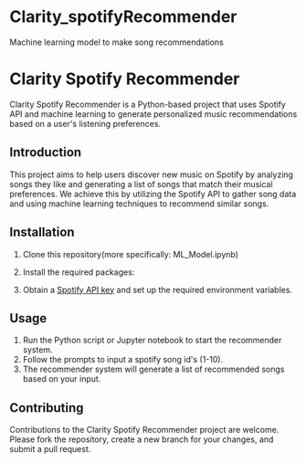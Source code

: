 # Clarity_spotifyRecommender
Machine learning model to make song recommendations
# Clarity Spotify Recommender

Clarity Spotify Recommender is a Python-based project that uses Spotify API and machine learning to generate personalized music recommendations based on a user's listening preferences.


## Introduction

This project aims to help users discover new music on Spotify by analyzing songs they like and generating a list of songs that match their musical preferences. We achieve this by utilizing the Spotify API to gather song data and using machine learning techniques to recommend similar songs.

## Installation

1. Clone this repository(more specifically: ML_Model.ipynb)
2. Install the required packages:

3. Obtain a [Spotify API key](https://developer.spotify.com/dashboard/applications) and set up the required environment variables.

## Usage

1. Run the Python script or Jupyter notebook to start the recommender system.
2. Follow the prompts to input a spotify song id's (1-10).
3. The recommender system will generate a list of recommended songs based on your input.

## Contributing

Contributions to the Clarity Spotify Recommender project are welcome. Please fork the repository, create a new branch for your changes, and submit a pull request.


